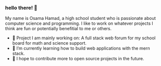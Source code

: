 ### hello there! 👋

My name is Osama Hamad, a high school student who is passionate about computer science and programming. I like to work on whatever projects I think are fun or potentially benefitial to me or others.

- 🔭 Project I am mainly working on: A full stack web forum for my school board for math and science support.
- 🌱 I’m currently learning how to build web applications with the mern stack.
- 👯 I hope to contribute more to open source projects in the future. 

<!--
**osHamad/osHamad** is a ✨ _special_ ✨ repository because its `README.md` (this file) appears on your GitHub profile.

Here are some ideas to get you started:

- 🔭 I’m currently working on ...
- 🌱 I’m currently learning ...
- 👯 I’m looking to collaborate on ...
- 🤔 I’m looking for help with ...
- 💬 Ask me about ...
- 📫 How to reach me: ...
- 😄 Pronouns: ...
- ⚡ Fun fact: ...
-->
